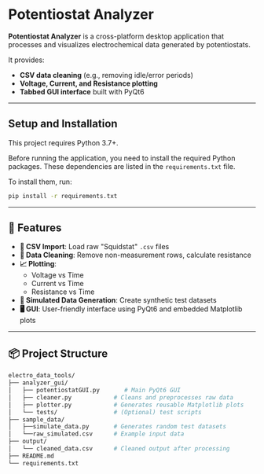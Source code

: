 # Potentiostat Analyzer

**Potentiostat Analyzer** is a cross-platform desktop application that processes and visualizes electrochemical data generated by potentiostats.

It provides:
- **CSV data cleaning** (e.g., removing idle/error periods)
- **Voltage, Current, and Resistance plotting**
- **Tabbed GUI interface** built with PyQt6

---

## Setup and Installation

This project requires Python 3.7+.

Before running the application, you need to install the required Python packages. These dependencies are listed in the `requirements.txt` file.

To install them, run:

```bash
pip install -r requirements.txt
```
---

## 🔧 Features

- **📁 CSV Import**: Load raw "Squidstat" `.csv` files
- **🧼 Data Cleaning**: Remove non-measurement rows, calculate resistance
- **📈 Plotting**: 
  - Voltage vs Time  
  - Current vs Time  
  - Resistance vs Time
- **🧪 Simulated Data Generation**: Create synthetic test datasets
- **🖥️ GUI**: User-friendly interface using PyQt6 and embedded Matplotlib plots

---

## 📦 Project Structure

```bash
electro_data_tools/
├── analyzer_gui/
│   ├── potentiostatGUI.py       # Main PyQt6 GUI
│   ├── cleaner.py            # Cleans and preprocesses raw data
│   ├── plotter.py            # Generates reusable Matplotlib plots
│   └── tests/                # (Optional) test scripts
├── sample_data/
│   ├──simulate_data.py       # Generates random test datasets
│   └──raw_simulated.csv      # Example input data
├── output/
│   └── cleaned_data.csv      # Cleaned output after processing
├── README.md
└── requirements.txt
